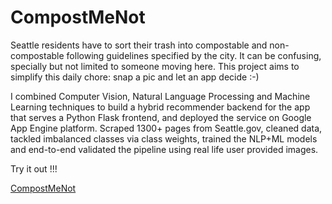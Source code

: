 # CompostMeNot

Seattle residents have to sort their trash into compostable 
and non-compostable following guidelines specified by the 
city. It can be confusing, specially but not limited to 
someone moving here. This project aims to simplify this 
daily chore: snap a pic and let an app decide :-)

I combined Computer Vision, Natural Language Processing and 
Machine Learning techniques to build a hybrid recommender 
backend for the app that serves a Python Flask frontend, and 
deployed the service on Google App Engine platform. Scraped 1300+ 
pages from Seattle.gov, cleaned data, tackled imbalanced classes 
via class weights, trained the NLP+ML models and end-to-end 
validated the pipeline using real life user provided images.

Try it out !!!

[CompostMeNot](https://compostmenot.appspot.com)
